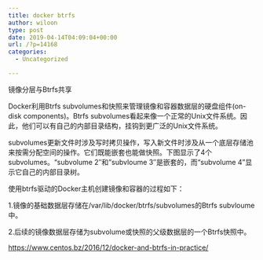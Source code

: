 ```yaml
---
title: docker btrfs
author: wiloon
type: post
date: 2019-04-14T04:09:04+00:00
url: /?p=14168
categories:
  - Uncategorized

---
```

镜像分层与Btrfs共享
  
Docker利用Btrfs subvolumes和快照来管理镜像和容器数据层的硬盘组件(on-disk components)。Btrfs subvolumes看起来像一个正常的Unix文件系统。因此，他们可以有自己的内部目录结构，挂钩到更广泛的Unix文件系统。
  
subvolumes更新文件时涉及写时拷贝操作，写入新文件时涉及从一个底层存储池来按需分配空间的操作。它们既能嵌套也能做快照。下图显示了4个subvolumes。“subvolume 2″和”subvloume 3″是嵌套的，而“subvolume 4”显示它自己的内部目录树。
  
使用btrfs驱动的Docker主机创建镜像和容器的过程如下：

1.镜像的基础数据层存储在/var/lib/docker/btrfs/subvolumes的Btrfs subvloume中。
  
2.后续的镜像数据层存储为subvolume或快照的父级数据层的一个Btrfs快照中。

https://www.centos.bz/2016/12/docker-and-btrfs-in-practice/
